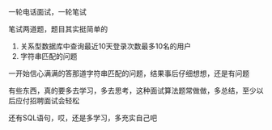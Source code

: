 一轮电话面试，一轮笔试

笔试两道题，题目其实挺简单的
1. 关系型数据库中查询最近10天登录次数最多10名的用户
2. 字符串匹配的问题

一开始信心满满的答那道字符串匹配的问题，结果事后仔细想想，还是有问题

有些东西，真的要多去学习，多去思考，这种面试算法题常做做，多总结，至少以后应付招聘面试会轻松

还有SQL语句，哎，还是多学习，多充实自己吧